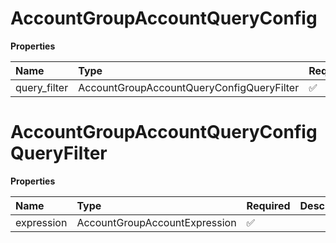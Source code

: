 # AccountGroupAccountQueryConfig

**Properties**

| Name         | Type                                      | Required | Description |
| :----------- | :---------------------------------------- | :------- | :---------- |
| query_filter | AccountGroupAccountQueryConfigQueryFilter | ✅       |             |

# AccountGroupAccountQueryConfigQueryFilter

**Properties**

| Name       | Type                          | Required | Description |
| :--------- | :---------------------------- | :------- | :---------- |
| expression | AccountGroupAccountExpression | ✅       |             |

